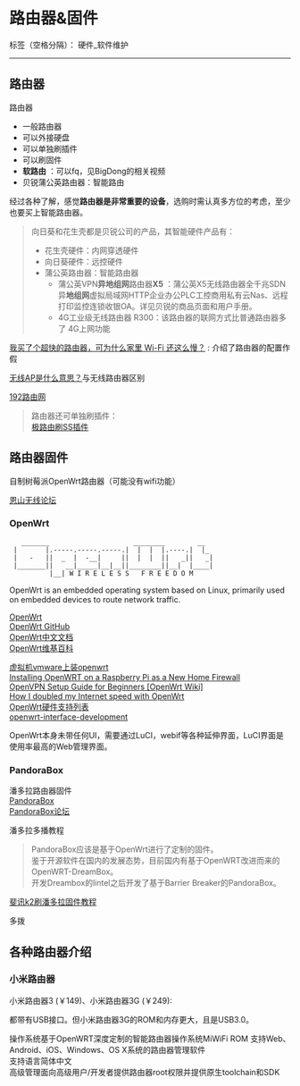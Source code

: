 ﻿# 路由器&固件

标签（空格分隔）： 硬件_软件维护

---

## 路由器



路由器

- 一般路由器
- 可以外接硬盘
- 可以单独刷插件
- 可以刷固件
- **软路由** ：可以fq，见BigDong的相关视频
- 贝锐蒲公英路由器：智能路由



经过各种了解，感觉**路由器是非常重要的设备**，选购时需认真多方位的考虑，至少也要买上智能路由器。



> 向日葵和花生壳都是贝锐公司的产品，其智能硬件产品有：
>
> - 花生壳硬件：内网穿透硬件
> - 向日葵硬件：远控硬件
> - 蒲公英路由器：智能路由器
>   -  蒲公英VPN**异地组网**路由器**X5** ：蒲公英X5无线路由器全千兆SDN异**地组网**虚拟局域网HTTP企业办公PLC工控商用私有云Nas、远程打印监控连锁收银OA。详见贝锐的商品页面和用户手册。
>   - 4G工业级无线路由器 R300：该路由器的联网方式比普通路由器多了 4G上网功能





[我买了个超快的路由器，可为什么家里 Wi-Fi 还这么慢？](http://mp.weixin.qq.com/s?src=3&timestamp=1489209345&ver=1&signature=ylf6wmfnv1RRFpAXg2X4ROfRJPGOcy7*XrY5biHC6SLB72KC4*gBrmjyz1KBDYGNEC7ZtR2cNW18SwhM*nGEuIVTdyzOGWTrFq*7m9XosrlAdRCWInIkYuJCUoPBcmWf6fu1JgnMECwzvzr3th0P2PO6dOZ7padaqGRPhtNlkyo=##) : 介绍了路由器的配置作假



[无线AP是什么意思？](http://www.192ly.com/basic/what-is-the-meaning-of-the-wireless-ap.html)与无线路由器区别


[192路由网](http://www.192ly.com)




> 路由器还可单独刷插件：  
> [极路由刷SS插件](https://infinitysocks.com/resources/docs/game_config_hiwifi/)  



## 路由器固件

自制树莓派OpenWrt路由器（可能没有wifi功能）


[恩山无线论坛](http://www.right.com.cn/forum/forum.php)

### OpenWrt

```
   _______                     ________        __
 |       |.-----.-----.-----.|  |  |  |.----.|  |_
 |   -   ||  _  |  -__|     ||  |  |  ||   _||   _|
 |_______||   __|_____|__|__||________||__|  |____|
          |__| W I R E L E S S   F R E E D O M
```

OpenWrt is an embedded operating system based on Linux, primarily used on embedded devices to route network traffic.

[OpenWrt](https://openwrt.org/)  
[OpenWrt GitHub](https://github.com/openwrt)  
[OpenWrt中文文档](https://wiki.openwrt.org/zh-cn/doc/start)  
[OpenWrt维基百科](https://zh.wikipedia.org/zh-cn/OpenWrt "了解版本信息")  


[虚拟机vmware上装openwrt](http://www.right.com.cn/forum/thread-136950-1-1.html "仅作为参考")  
[Installing OpenWRT on a Raspberry Pi as a New Home Firewall](https://computers.tutsplus.com/articles/installing-openwrt-on-a-raspberry-pi-as-a-new-home-firewall--mac-55984)  
[OpenVPN Setup Guide for Beginners \[OpenWrt Wiki\]](https://wiki.openwrt.org/doc/howto/vpn.openvpn)  
[How I doubled my Internet speed with OpenWrt](https://msol.io/blog/tech/how-i-doubled-my-internet-speed-with-openwrt/)  
[OpenWrt硬件支持列表](https://wiki.openwrt.org/toh/start "另可见中文列表")  
[openwrt-interface-development](https://www.gitbook.com/book/nupthale1/openwrt-interface-development)  


OpenWrt本身未带任何UI，需要通过LuCI，webif等各种延伸界面，LuCI界面是使用率最高的Web管理界面。


### PandoraBox

潘多拉路由器固件  
[PandoraBox]()  
[PandoraBox论坛](http://bbs.pandorabox.com.cn/)  

潘多拉多播教程

> PandoraBox应该是基于OpenWrt进行了定制的固件。  
> 鉴于开源软件在国内的发展态势，目前国内有基于OpenWRT改进而来的OpenWRT-DreamBox。  
> 开发Dreambox的lintel之后开发了基于Barrier Breaker的PandoraBox。  


[斐讯k2刷潘多拉固件教程](http://www.192ly.com/router-settings/phicomm-s/k2-sj-pandorabox.html)



多拨



## 各种路由器介绍

### 小米路由器

小米路由器3 (￥149)、小米路由器3G (￥249):  

都带有USB接口。但小米路由器3G的ROM和内存更大，且是USB3.0。

操作系统基于OpenWRT深度定制的智能路由器操作系统MiWiFi ROM 支持Web、Android、iOS、Windows、OS X系统的路由器管理软件  
支持语言简体中文  
高级管理面向高级用户/开发者提供路由器root权限并提供原生toolchain和SDK  





